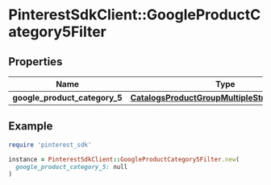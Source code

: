 # PinterestSdkClient::GoogleProductCategory5Filter

## Properties

| Name | Type | Description | Notes |
| ---- | ---- | ----------- | ----- |
| **google_product_category_5** | [**CatalogsProductGroupMultipleStringListCriteria**](.md) |  |  |

## Example

```ruby
require 'pinterest_sdk'

instance = PinterestSdkClient::GoogleProductCategory5Filter.new(
  google_product_category_5: null
)
```

